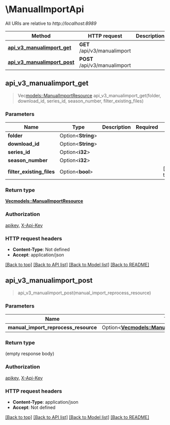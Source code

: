 # \ManualImportApi

All URIs are relative to *http://localhost:8989*

Method | HTTP request | Description
------------- | ------------- | -------------
[**api_v3_manualimport_get**](ManualImportApi.md#api_v3_manualimport_get) | **GET** /api/v3/manualimport | 
[**api_v3_manualimport_post**](ManualImportApi.md#api_v3_manualimport_post) | **POST** /api/v3/manualimport | 



## api_v3_manualimport_get

> Vec<models::ManualImportResource> api_v3_manualimport_get(folder, download_id, series_id, season_number, filter_existing_files)


### Parameters


Name | Type | Description  | Required | Notes
------------- | ------------- | ------------- | ------------- | -------------
**folder** | Option<**String**> |  |  |
**download_id** | Option<**String**> |  |  |
**series_id** | Option<**i32**> |  |  |
**season_number** | Option<**i32**> |  |  |
**filter_existing_files** | Option<**bool**> |  |  |[default to true]

### Return type

[**Vec<models::ManualImportResource>**](ManualImportResource.md)

### Authorization

[apikey](../README.md#apikey), [X-Api-Key](../README.md#X-Api-Key)

### HTTP request headers

- **Content-Type**: Not defined
- **Accept**: application/json

[[Back to top]](#) [[Back to API list]](../README.md#documentation-for-api-endpoints) [[Back to Model list]](../README.md#documentation-for-models) [[Back to README]](../README.md)


## api_v3_manualimport_post

> api_v3_manualimport_post(manual_import_reprocess_resource)


### Parameters


Name | Type | Description  | Required | Notes
------------- | ------------- | ------------- | ------------- | -------------
**manual_import_reprocess_resource** | Option<[**Vec<models::ManualImportReprocessResource>**](ManualImportReprocessResource.md)> |  |  |

### Return type

 (empty response body)

### Authorization

[apikey](../README.md#apikey), [X-Api-Key](../README.md#X-Api-Key)

### HTTP request headers

- **Content-Type**: application/json
- **Accept**: Not defined

[[Back to top]](#) [[Back to API list]](../README.md#documentation-for-api-endpoints) [[Back to Model list]](../README.md#documentation-for-models) [[Back to README]](../README.md)

